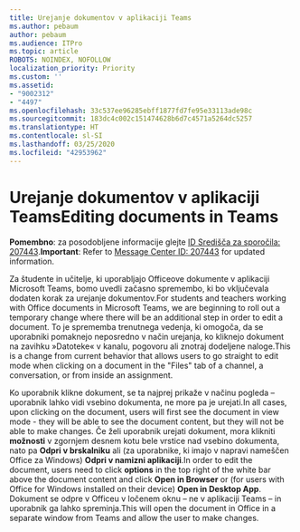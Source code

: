 ```yaml
---
title: Urejanje dokumentov v aplikaciji Teams
ms.author: pebaum
author: pebaum
ms.audience: ITPro
ms.topic: article
ROBOTS: NOINDEX, NOFOLLOW
localization_priority: Priority
ms.custom: ''
ms.assetid:
- "9002312"
- "4497"
ms.openlocfilehash: 33c537ee96285ebff1877fd7fe95e33113ade98c
ms.sourcegitcommit: 183dc4c002c151474628b6d7c4571a5264dc5257
ms.translationtype: HT
ms.contentlocale: sl-SI
ms.lasthandoff: 03/25/2020
ms.locfileid: "42953962"
---
```

# <a name="editing-documents-in-teams"></a><span data-ttu-id="40175-102">Urejanje dokumentov v aplikaciji Teams</span><span class="sxs-lookup"><span data-stu-id="40175-102">Editing documents in Teams</span></span>

<span data-ttu-id="40175-103">**Pomembno**: za posodobljene informacije glejte [ID Središča za sporočila: 207443](https://admin.microsoft.com/Adminportal/Home?source=applauncher#MessageCenter?id=MC207443).</span><span class="sxs-lookup"><span data-stu-id="40175-103">**Important**: Refer to [Message Center ID: 207443](https://admin.microsoft.com/Adminportal/Home?source=applauncher#MessageCenter?id=MC207443) for updated information.</span></span> 

<span data-ttu-id="40175-104">Za študente in učitelje, ki uporabljajo Officeove dokumente v aplikaciji Microsoft Teams, bomo uvedli začasno spremembo, ki bo vključevala dodaten korak za urejanje dokumentov.</span><span class="sxs-lookup"><span data-stu-id="40175-104">For students and teachers working with Office documents in Microsoft Teams, we are beginning to roll out a temporary change where there will be an additional step in order to edit a document.</span></span> <span data-ttu-id="40175-105">To je sprememba trenutnega vedenja, ki omogoča, da se uporabniki pomaknejo neposredno v način urejanja, ko kliknejo dokument na zavihku »Datoteke« v kanalu, pogovoru ali znotraj dodeljene naloge.</span><span class="sxs-lookup"><span data-stu-id="40175-105">This is a change from current behavior that allows users to go straight to edit mode when clicking on a document in the "Files" tab of a channel, a conversation, or from inside an assignment.</span></span>

<span data-ttu-id="40175-106">Ko uporabnik klikne dokument, se ta najprej prikaže v načinu pogleda – uporabnik lahko vidi vsebino dokumenta, ne more pa je urejati.</span><span class="sxs-lookup"><span data-stu-id="40175-106">In all cases, upon clicking on the document, users will first see the document in view mode - they will be able to see the document content, but they will not be able to make changes.</span></span> <span data-ttu-id="40175-107">Če želi uporabnik urejati dokument, mora klikniti **možnosti** v zgornjem desnem kotu bele vrstice nad vsebino dokumenta, nato pa **Odpri v brskalniku** ali (za uporabnike, ki imajo v napravi nameščen Office za Windows) **Odpri v namizni aplikaciji**.</span><span class="sxs-lookup"><span data-stu-id="40175-107">In order to edit the document, users need to click **options** in the top right of the white bar above the document content and click **Open in Browser** or (for users with Office for Windows installed on their device) **Open in Desktop App**.</span></span> <span data-ttu-id="40175-108">Dokument se odpre v Officeu v ločenem oknu – ne v aplikaciji Teams – in uporabnik ga lahko spreminja.</span><span class="sxs-lookup"><span data-stu-id="40175-108">This will open the document in Office in a separate window from Teams and allow the user to make changes.</span></span>
